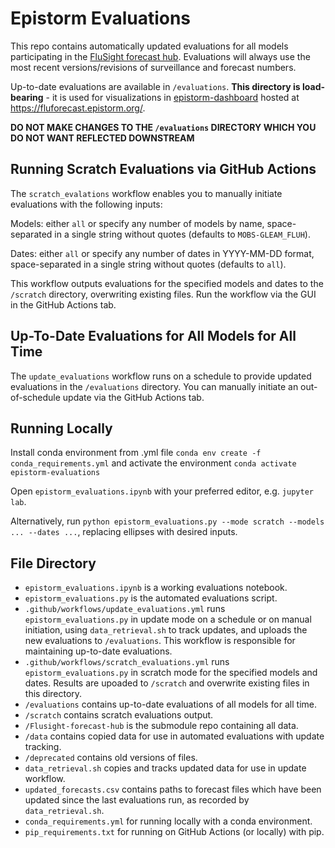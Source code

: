 # Epistorm Evaluations

This repo contains automatically updated evaluations for all models participating in the [FluSight forecast hub](https://github.com/cdcepi/FluSight-forecast-hub). Evaluations will always use the most recent versions/revisions of surveillance and forecast numbers.

Up-to-date evaluations are available in `/evaluations`. **This directory is load-bearing** - it is used for visualizations in [epistorm-dashboard](https://github.com/mobs-lab/epistorm-dashboard) hosted at https://fluforecast.epistorm.org/.

**DO NOT MAKE CHANGES TO THE `/evaluations` DIRECTORY WHICH YOU DO NOT WANT REFLECTED DOWNSTREAM**


## Running Scratch Evaluations via GitHub Actions

The `scratch_evalations` workflow enables you to manually initiate evaluations with the following inputs:

Models: either `all` or specify any number of models by name, space-separated in a single string without quotes (defaults to `MOBS-GLEAM_FLUH`).

Dates: either `all` or specify any number of dates in YYYY-MM-DD format, space-separated in a single string without quotes (defaults to `all`).

This workflow outputs evaluations for the specified models and dates to the `/scratch` directory, overwriting existing files. Run the workflow via the GUI in the GitHub Actions tab.

## Up-To-Date Evaluations for All Models for All Time

The `update_evaluations` workflow runs on a schedule to provide updated evaluations in the `/evaluations` directory. You can manually initiate an out-of-schedule update via the GitHub Actions tab.

## Running Locally

Install conda environment from .yml file
`conda env create -f conda_requirements.yml`
and activate the environment
`conda activate epistorm-evaluations`

Open `epistorm_evaluations.ipynb` with your preferred editor, e.g. `jupyter lab`.

Alternatively, run `python epistorm_evaluations.py --mode scratch --models ... --dates ...`, replacing ellipses with desired inputs. 

## File Directory

- `epistorm_evaluations.ipynb` is a working evaluations notebook.
- `epistorm_evaluations.py` is the automated evaluations script.
- `.github/workflows/update_evaluations.yml` runs `epistorm_evaluations.py` in update mode on a schedule or on manual initiation, using `data_retrieval.sh` to track updates, and uploads the new evaluations to `/evaluations`. This workflow is responsible for maintaining up-to-date evaluations.
- `.github/workflows/scratch_evaluations.yml` runs `epistorm_evaluations.py` in scratch mode for the specified models and dates. Results are upoaded to `/scratch` and overwrite existing files in this directory.
- `/evaluations` contains up-to-date evaluations of all models for all time.
- `/scratch` contains scratch evaluations output.
- `/Flusight-forecast-hub` is the submodule repo containing all data.
- `/data` contains copied data for use in automated evaluations with update tracking.
- `/deprecated` contains old versions of files.
- `data_retrieval.sh` copies and tracks updated data for use in update workflow.
- `updated_forecasts.csv` contains paths to forecast files which have been updated since the last evaluations run, as recorded by `data_retrieval.sh`.
- `conda_requirements.yml` for running locally with a conda environment.
- `pip_requirements.txt` for running on GitHub Actions (or locally) with pip.
